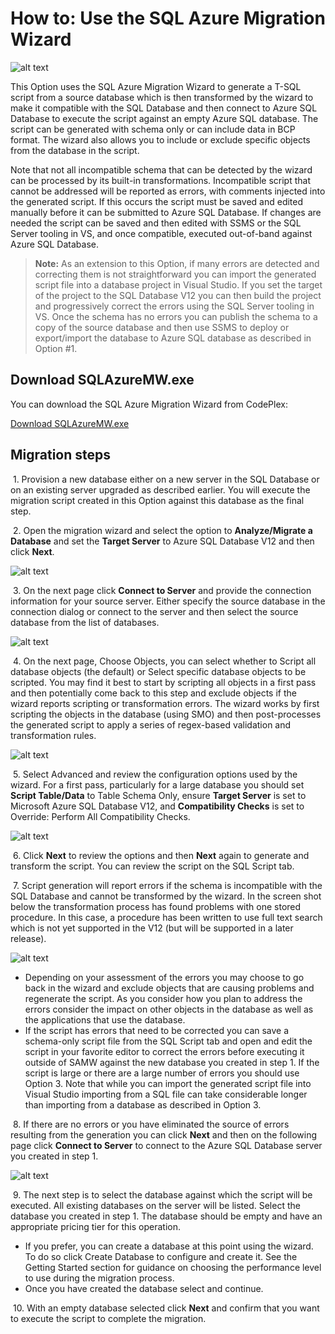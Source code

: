 <properties 
   pageTitle="Use the SQL Azure Migration Wizard | Microsoft" 
   description="Microsoft Azure SQL Database, database migration, import database, export database, migration wizard" 
   services="sql-database" 
   documentationCenter="" 
   authors="pehteh" 
   manager="jeffreyg" 
   editor="monicar"/>


<tags
   ms.service="sql-database"
   ms.devlang="NA"
   ms.topic="article"
   ms.tgt_pltfrm="NA"
   ms.workload="data-management" 
   ms.date="07/01/2015"
   ms.author="pehteh"/>


# How to: Use the SQL Azure Migration Wizard


![alt text](./media/sql-database-migration-wizard/01SAMWDiagram.png)


This Option uses the SQL Azure Migration Wizard to generate a T-SQL script from a source database which is then transformed by the wizard to make it compatible with the SQL Database and then connect to Azure SQL Database to execute the script against an empty Azure SQL database. The script can be generated with schema only or can include data in BCP format. The wizard also allows you to include or exclude specific objects from the database in the script.


Note that not all incompatible schema that can be detected by the wizard can be processed by its built-in transformations. Incompatible script that cannot be addressed will be reported as errors, with comments injected into the generated script. If this occurs the script must be saved and edited manually before it can be submitted to Azure SQL Database. If changes are needed the script can be saved and then edited with SSMS or the SQL Server tooling in VS, and once compatible, executed out-of-band against Azure SQL Database. 


> **Note:** As an extension to this Option, if many errors are detected and correcting them is not straightforward you can import the generated script file into a database project in Visual Studio. If you set the target of the project to the  SQL Database V12 you can then build the project and progressively correct the errors using the SQL Server tooling in VS. Once the schema has no errors you can publish the schema to a copy of the source database and then use SSMS to deploy or export/import the database to Azure SQL database as described in Option #1.


## Download SQLAzureMW.exe


You can download the SQL Azure Migration Wizard from CodePlex:


[Download SQLAzureMW.exe](http://sqlazuremw.codeplex.com/)


## Migration steps


&nbsp;1.	Provision a new database either on a new server in the SQL Database  or on an existing server upgraded as described earlier. You will execute the migration script created in this Option against this database as the final step. 


&nbsp;2.	Open the migration wizard and select the option to **Analyze/Migrate a Database** and set the **Target Server** to Azure SQL Database V12 and then click **Next**.


![alt text](./media/sql-database-migration-wizard/02MigrationWizard.png)


&nbsp;3.	On the next page click **Connect to Server** and provide the connection information for your source server. Either specify the source database in the connection dialog or connect to the server and then select the source database from the list of databases.


![alt text](./media/sql-database-migration-wizard/03MigrationWizard.png)


&nbsp;4.	On the next page, Choose Objects, you can select whether to Script all database objects (the default) or Select specific database objects to be scripted. You may find it best to start by scripting all objects in a first pass and then potentially come back to this step and exclude objects if the wizard reports scripting or transformation errors. The wizard works by first scripting the objects in the database (using SMO) and then post-processes the generated script to apply a series of regex-based validation and transformation rules.


![alt text](./media/sql-database-migration-wizard/04MigrationWizard.png)


&nbsp;5.	Select Advanced and review the configuration options used by the wizard. For a first pass, particularly for a large database you should set **Script Table/Data** to Table Schema Only, ensure **Target Server** is set to Microsoft Azure SQL Database   V12, and **Compatibility Checks** is set to Override: Perform All Compatibility Checks.


![alt text](./media/sql-database-migration-wizard/05MigrationWizard.png)


&nbsp;6.	Click **Next** to review the options and then **Next** again to generate and transform the script. You can review the script on the SQL Script tab.


&nbsp;7.	Script generation will report errors if the schema is incompatible with the SQL Database and cannot be transformed by the wizard. In the screen shot below the transformation process has found problems with one stored procedure. In this case, a procedure has been written to use full text search which is not yet supported in the V12 (but will be supported in a later release). 


![alt text](./media/sql-database-migration-wizard/06MigrationWizard.png)


- Depending on your assessment of the errors you may choose to go back in the wizard and exclude objects that are causing problems and regenerate the script. As you consider how you plan to address the errors consider the impact on other objects in the database as well as the applications that use the database.
- If the script has errors that need to be corrected you can save a schema-only script file from the SQL Script tab and open and edit the script in your favorite editor to correct the errors before executing it outside of SAMW against the new database you created in step 1. If the script is large or there are a large number of errors you should use Option 3. Note that while you can import the generated script file into Visual Studio importing from a SQL file can take considerable longer than importing from a database as described in Option 3. 


&nbsp;8.	If there are no errors or you have eliminated the source of errors resulting from the generation you can click **Next** and then on the following page click **Connect to Server** to connect to the Azure SQL Database server you created in step 1.


![alt text](./media/sql-database-migration-wizard/07MigrationWizard.png)


&nbsp;9.	The next step is to select the database against which the script will be executed. All existing databases on the server will be listed. Select the database you created in step 1. The database should be empty and have an appropriate pricing tier for this operation. 
- If you prefer, you can create a database at this point using the wizard. To do so click Create Database to configure and create it. See the Getting Started section for guidance on choosing the performance level to use during the migration process.
- Once you have created the database select and continue. 


&nbsp;10.	With an empty database selected click **Next** and confirm that you want to execute the script to complete the migration.

 
